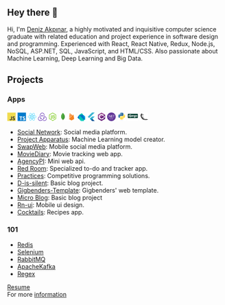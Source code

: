## Hey there  🌵

Hi, I'm <a href="https://denizakpinar.vercel.app" target="_blank">Deniz Akpınar</a>, a highly motivated and inquisitive computer science graduate with related education and project experience in software design and programming. 
Experienced with React, React Native, Redux, Node.js, NoSQL, ASP.NET, SQL, JavaScript, and HTML/CSS. Also passionate about Machine Learning, Deep Learning and Big Data.   
  
## Projects

### Apps
<img src="https://github.com/devicons/devicon/blob/master/icons/javascript/javascript-original.svg" alt="javascript" width="20" height="20" /> <img src="https://github.com/devicons/devicon/blob/master/icons/typescript/typescript-original.svg" alt="typescript" width="20" height="20" /> <img src="https://github.com/devicons/devicon/blob/master/icons/react/react-original.svg" alt="react" width="20" height="20" /> <img src="https://github.com/devicons/devicon/blob/master/icons/redux/redux-original.svg" alt="redux" width="20" height="20" />  <img src="https://github.com/devicons/devicon/blob/master/icons/nodejs/nodejs-original.svg" alt="nodejs" width="20" height="20" /> <img src="https://github.com/devicons/devicon/blob/master/icons/mongodb/mongodb-original.svg" alt="mongodb" width="20" height="20" /><img src="https://github.com/devicons/devicon/blob/master/icons/firebase/firebase-plain.svg" alt="firebase" width="20" height="20" /> 
<img src="https://github.com/devicons/devicon/blob/master/icons/dart/dart-original.svg" alt="dart" width="18" height="18" /> <img src="https://github.com/devicons/devicon/blob/master/icons/flutter/flutter-original.svg" alt="flutter" width="20" height="20" /> <img src="https://github.com/devicons/devicon/blob/master/icons/csharp/csharp-original.svg" alt="csharp" width="20" height="20" /> <img src="https://github.com/devicons/devicon/blob/master/icons/dotnetcore/dotnetcore-original.svg" alt="dotnetcore" width="20" height="20" /> <img src="https://github.com/devicons/devicon/blob/master/icons/python/python-original.svg" alt="python" width="20" height="20" /> <img src="https://github.com/devicons/devicon/blob/master/icons/django/django-original.svg" alt="django" width="24" height="24" />  <img src="https://github.com/devicons/devicon/blob/master/icons/flask/flask-original.svg" alt="flask" width="20" height="20" />


- [Social Network](https://github.com/ddenizakpinar/SocialNetwork): Social media platform.
- [Project Apparatus](https://github.com/ddenizakpinar/Project-Apparatus): Machine Learning model creator.
- [SwapWeb](https://github.com/ddenizakpinar/SwapWeb): Mobile social media platform.
- [MovieDiary](https://github.com/ddenizakpinar/MovieDiary): Movie tracking web app.
- [AgencyPI](https://github.com/ddenizakpinar/AgencyPI): Mini web api.
- [Red Room](https://github.com/ddenizakpinar/redroom): Specialized to-do and tracker app.
- [Practices](https://github.com/ddenizakpinar/Practices): Competitive programming solutions.
- [D-is-silent](https://github.com/ddenizakpinar/D-is-silent): Basic blog project.
- [Gigbenders-Template](https://github.com/ddenizakpinar/Gigbenders-Template): Gigbenders' web template.
- [Micro Blog](https://github.com/ddenizakpinar/MicroBlog): Basic blog project
- [Rn-ui](https://github.com/ddenizakpinar/Rn-ui): Mobile ui design.
- [Cocktails](https://github.com/ddenizakpinar/Cocktails): Recipes app.

### 101
- [Redis](https://github.com/ddenizakpinar/Redis-101)
- [Selenium](https://github.com/ddenizakpinar/Selenium-101)
- [RabbitMQ](https://github.com/ddenizakpinar/RabbitMQ-101)
- [ApacheKafka](https://github.com/ddenizakpinar/ApacheKafka-101)
- [Regex](https://github.com/ddenizakpinar/Regex-101)




<a href="https://denizakpinar.vercel.app/HuseyinDenizAkpinarResume.pdf" target="_blank">Resume</a>      
For more <a href="https://denizakpinar.vercel.app" target="_blank">information</a>

